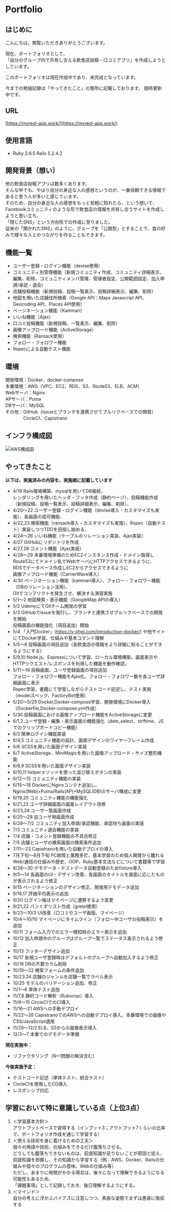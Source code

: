 # Portfolio
## はじめに
こんにちは。閲覧いただきありがとうございます。  

現在、ポートフォリオとして、  
「自分のグループ内で共有し合える飲食店投稿・口コミアプリ」を作成しようとしています。  

このポートフォリオは現在作成中であり、未完成となっています。  

今までの勉強記録は「やってきたこと」の箇所に記載しております。 随時更新中です。  

## URL
[https://myrest-app.work/](https://myrest-app.work/)  

## 使用言語  
* Ruby 2.6.5  Rails 5.2.4.2  

## 開発背景（想い）
他の飲食店投稿アプリは数多くあります。  
そんな中でも、やはり自分の身近な人の感想というのが、一番信頼できる情報であると思う人が多いと感じています。  
そのため、自分の身近な人の感想をもっと気軽に知れたら、という想いで、  
Facebookコミュニティのような形で飲食店の情報を共有し合うサイトを作成しようと思い立ち、  
「閉じたSNS」という方向性での作成に至りました。  
従来の「開かれたSNS」のように、グループを「公開型」とすることで、食の好みで様々な人とのつながりを作ることもできます。

## 機能一覧
* ユーザー登録・ログイン機能（devise使用）
* コミュニティ別管理機能（新規コミュニティ作成、コミュニティ詳細表示、編集、削除、コミュニティメンバ管理、管理者設定、公開範囲設定、加入申請/承認・退会）
* 店舗投稿機能（新規投稿、投稿一覧表示、投稿詳細表示、編集、削除）
* 地図を用いた店舗住所検索（Google API：Maps Javascript API、Geocoding API、Places API使用）
* ページネーション機能（Kaminari）
* いいね機能（Ajax）
* 口コミ投稿機能（新規投稿、一覧表示、編集、削除）
* 画像アップロード機能（ActiveStorage）
* 検索機能（Ransack使用）
* フォロー・フォロワー機能
* Rspecによる自動テスト機能

## 環境
開発環境：Docker、docker-compose  
本番環境：AWS（VPC、EC2、RDS、S3、Route53、ELB、ACM）  
Webサーバ：Nginx  
APサーバ：Puma  
DBサーバ：MySQL  
その他：GitHub（Issueとブランチを連携させてプルリクベースでの開発）  
　　　　CircleCI、Capistrano  

## インフラ構成図
![AWS構成図](https://user-images.githubusercontent.com/20619831/101145985-d21e6d80-365d-11eb-9a4d-d0a517580c32.png)

## やってきたこと
**以下は、実施済みの内容を、実施順に記載しています**  
- 4/19  Rails環境構築、mysqlを用いてDB接続、  
        レンダリングを用いたヘッダ・フッタ作成（静的ページ）、投稿機能作成（新規投稿、投稿一覧表示、投稿詳細表示、編集、削除）、  
- 4/20～22  ユーザー登録・ログイン機能（devise導入・カスタマイズも実施）、各画面の認可機能、  
- 4/22,23  検索機能（ransack導入・カスタマイズも実施）、Rspec（自動テスト）実装しつつTDDを目指し始める、  
- 4/24～26 いいね機能（テーブルのリレーション実装、Ajax実装）  
- 4/27  GitHubにリポジトリを作成  
- 4/27,28  コメント機能（Ajax実装）  
- 4/28～29 本番環境準備のためEC2インスタンス作成・ドメイン取得しRoute53にてドメイン名でWebサーバにHTTPアクセスできるように、  
           RDSでデータベース作成しEC2からアクセスできるように  
           画像アップロード機能（CarrierWave導入）  
- 4/30  ページネーション機能（kaminari導入）、フォロー・フォロワー機能（DBのリレーション活用）、  
        Gitでコンフリクトを発生させ、解決する演習実施  
- 5/1～2  地図検索・表示機能（GoogleMap APIの導入）  
- 5/2  UdemyにてGitチーム開発の学習  
- 5/3  GitHubでissueを発行し、ブランチと連携させプルリクベースでの開発を開始  
        投稿画面の機能強化（項目追加）開始  
- 5/4  「入門Docker」(https://y-ohgi.com/introduction-docker/)  や他サイトにてDocker学習、仕組みや基本コマンド理解  
- 5/5～8 投稿画面の項目追加（各飲食店の情報をより詳細に知ることができるようにする）
- 5/9,10 Node.js、Expressについて学習、ローカル環境構築。画面表示やHTTPリクエスト/レスポンスを利用した機能を動作確認。
- 5/11～19 投稿画面、ユーザ登録画面の項目追加  
           フォロー・フォロワー機能をAjax化、フォロー・フォロワー数を各ユーザ詳細画面に表示  
           Rspec学習、書籍にて学習しながらテストコード記述し、テスト実施（modelスペック、FactoryBot使用）  
- 5/20～5/29  Docker,Docker-compose学習、開発環境にDocker導入（Dockerfile,Docker-compose.yml作成）
- 5/30  投稿画面における画像アップロード機能をActiveStorageに変更
- 6/1,2   ユーザ登録・編集・表示画面の機能強化（date_select、strftime、JSでのクリップボードコピー機能）  
- 6/3   簡単ログイン機能実装  
- 6/4,5   コミュニティ機能の設計、画面デザインのワイヤーフレーム作成
- 6/6   SCSSを用いた画面デザイン実装
- 6/7   ActiveStorage、MiniMagicを用いた画像アップロード・サイズ整形機能
- 6/8,9   SCSSを用いた画面デザイン実装
- 6/10,11  helperメソッドを使った並び替えボタンの実装
- 6/12～15   コミュニティ機能の実装  
- 6/15～18   DockerにNginxコンテナ追加し、Nginx(Web)+Puma/Rails(AP)+MySQL(DB)のサーバ構成に変更  
- 6/19,20    コミュニティ機能の機能強化
- 6/21,22    ユーザ詳細画面の画面レイアウト改修
- 6/23,24    ユーザ一覧画面作成
- 6/25～28   自ユーザ用画面作成 
- 6/29～7/2  コミュニティ加入申請/承認機能、承認待ち画面の実装
- 7/3        コミュニティ退会機能の実装
- 7/4        店舗・コメント登録機能の不具合修正
- 7/5        店舗とユーザの検索画面の検索条件追加
- 7/11～23   Capistranoを用いた自動デプロイの導入
- 7月下旬～8月下旬  PC故障と業務多忙、基本学習のため個人開発から離れる  
                    Web/通信の仕組みや歴史、OOP、Ruby基本文法などについて書籍等で学習
- 8/28～30   デモデータ・テストデータ自動登録のためfixture導入  
- 9/5～14    各画面のUI・デザイン改善、各画面のタイトルを画面に応じたものが表示されるよう修正
- 9/15       ページネーションのデザイン修正、開発用デモデータ追加
- 9/16,17    評価平均表示の追加
- 9/20       ログイン後はマイページに遷移するよう変更
- 9/21,22    パンくずリスト作成（gretel使用）
- 9/23～10/3 UI改善（口コミやユーザ画面、マイページ）
- 10/4～10/10 マイページにタイムライン（フォロー中ユーザの投稿表示）を追加
- 10/11      フォーム入力でのエラー検知時のエラー表示を追加
- 10/12      加入申請中のグループはグループ一覧でステータス表示されるよう修正
- 10/13      フッターデザイン追加
- 10/17      新規ユーザ登録時はデフォルトのグループへ自動加入するよう修正
- 10/18      DBの不要カラム削除
- 10/19～22  検索フォームの条件追加
- 10/23.24   店舗のジャンルを店舗一覧でラベル表示
- 10/25      モデルのバリデーション追加、修正
- 11/1～6    単体テスト追加
- 11/7,8     静的コード解析（Rubocop）導入
- 11/9～15   CircleCIでのCI導入
- 11/16～21  AWSへの手動デプロイ
- 11/22～28  CapistranoでのAWSへの自動デプロイ導入、本番環境での画像やCSS/JavaScript適用
- 11/29～12/2 ELB、S3からの画像表示導入
- 12/3～7    本番でのデモデータ準備


**現在実施中：**
- リファクタリング（N+1問題の解決含む）
  
**今後実施予定：**
- テストコード記述（単体テスト、統合テスト）
- CircleCIを使用したCD導入
- レスポンシブ対応

## 学習において特に意識している点（上位3点）
1. ＜学習基本方針＞  
アウトプットベースで習得する（インプット3；アウトプット7くらいの比率で、ポートフォリオ作成を通じて学習する）  
2. ＜使える技術を身に着けるための工夫＞  
個々の用語や技術、仕組みをできるだけ腹落ちさせる。  
どうしても腹落ちできないものは、前提知識が足りないことが原因と捉え、  
前提知識を把握し、その知識から学習する（例：AWS、Docker、Railsの仕組みや個々のプログラムの意味、Webの仕組み等）  
ただし、あまりに時間がかかる場合は、後々になって理解できるようになる可能性もあるため、  
「課題事項」として記録しておき、後日理解するようにする。  
3. ＜マインド＞  
自分の考えに浮かぶバイアスに注意しつつ、素直な姿勢でまずは愚直に吸収する  
